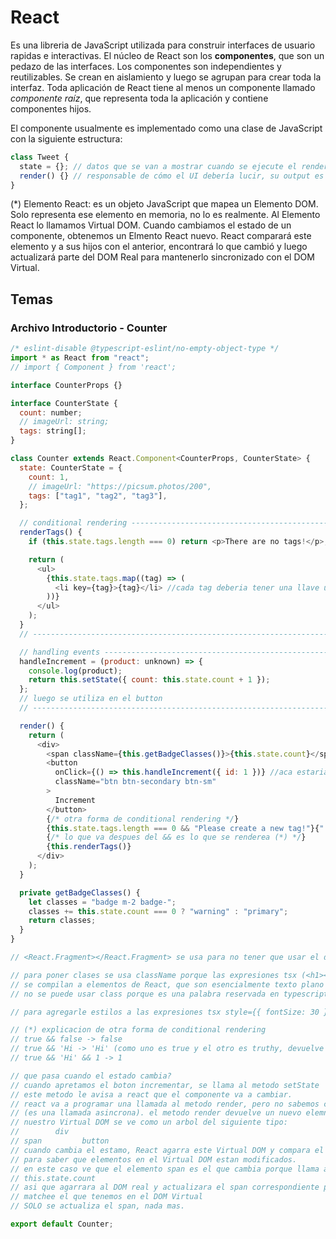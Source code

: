 # React

Es una libreria de JavaScript utilizada para construir interfaces de usuario rapidas e interactivas. El núcleo de React son los **componentes**, que son un pedazo de las interfaces. Los componentes son independientes y reutilizables. Se crean en aislamiento y luego se agrupan para crear toda la interfaz. Toda aplicación de React tiene al menos un componente llamado _componente raíz_, que representa toda la aplicación y contiene componentes hijos.

El componente usualmente es implementado como una clase de JavaScript con la siguiente estructura:

```js
class Tweet {
  state = {}; // datos que se van a mostrar cuando se ejecute el render
  render() {} // responsable de cómo el UI debería lucir, su output es un Elemento React (*)
}
```

(\*) Elemento React: es un objeto JavaScript que mapea un Elemento DOM. Solo representa ese elemento en memoria, no lo es realmente. Al Elemento React lo llamamos Virtual DOM. Cuando cambiamos el estado de un componente, obtenemos un Elmento React nuevo. React comparará este elemento y a sus hijos con el anterior, encontrará lo que cambió y luego actualizará parte del DOM Real para mantenerlo sincronizado con el DOM Virtual.

## Temas

### Archivo Introductorio - Counter

```js
/* eslint-disable @typescript-eslint/no-empty-object-type */
import * as React from "react";
// import { Component } from 'react';

interface CounterProps {}

interface CounterState {
  count: number;
  // imageUrl: string;
  tags: string[];
}

class Counter extends React.Component<CounterProps, CounterState> {
  state: CounterState = {
    count: 1,
    // imageUrl: "https://picsum.photos/200",
    tags: ["tag1", "tag2", "tag3"],
  };

  // conditional rendering --------------------------------------------
  renderTags() {
    if (this.state.tags.length === 0) return <p>There are no tags!</p>;

    return (
      <ul>
        {this.state.tags.map((tag) => (
          <li key={tag}>{tag}</li> //cada tag deberia tener una llave unica para que react sepa que es lo que cambio
        ))}
      </ul>
    );
  }
  // ------------------------------------------------------------------

  // handling events --------------------------------------------------
  handleIncrement = (product: unknown) => {
    console.log(product);
    return this.setState({ count: this.state.count + 1 });
  };
  // luego se utiliza en el button
  // ------------------------------------------------------------------

  render() {
    return (
      <div>
        <span className={this.getBadgeClasses()}>{this.state.count}</span>
        <button
          onClick={() => this.handleIncrement({ id: 1 })} //aca estariamos pasando el producto que estamos renderando actualmente, no se deberia hardcodear el objeto
          className="btn btn-secondary btn-sm"
        >
          Increment
        </button>
        {/* otra forma de conditional rendering */}
        {this.state.tags.length === 0 && "Please create a new tag!"}{" "}
        {/* lo que va despues del && es lo que se renderea (*) */}
        {this.renderTags()}
      </div>
    );
  }

  private getBadgeClasses() {
    let classes = "badge m-2 badge-";
    classes += this.state.count === 0 ? "warning" : "primary";
    return classes;
  }
}

// <React.Fragment></React.Fragment> se usa para no tener que usar el div

// para poner clases se usa className porque las expresiones tsx (<h1></h1> por ejemplo)
// se compilan a elementos de React, que son esencialmente texto plano de typescript
// no se puede usar class porque es una palabra reservada en typescript

// para agregarle estilos a las expresiones tsx style={{ fontSize: 30 }}

// (*) explicacion de otra forma de conditional rendering
// true && false -> false
// true && 'Hi -> 'Hi' (como uno es true y el otro es truthy, devuelve el ultimo elemento)
// true && 'Hi' && 1 -> 1

// que pasa cuando el estado cambia?
// cuando apretamos el boton incrementar, se llama al metodo setState
// este metodo le avisa a react que el componente va a cambiar.
// react va a programar una llamada al metodo render, pero no sabemos cuando
// (es una llamada asincrona). el metodo render devuelve un nuevo elemnto React
// nuestro Virtual DOM se ve como un arbol del siguiente tipo:
//        div
// span         button
// cuando cambia el estamo, React agarra este Virtual DOM y compara el nuevo con el viejo
// para saber que elementos en el Virtual DOM estan modificados.
// en este caso ve que el elemento span es el que cambia porque llama a la propiedad
// this.state.count
// asi que agarrara al DOM real y actualizara el span correspondiente para que
// matchee el que tenemos en el DOM Virtual
// SOLO se actualiza el span, nada mas.

export default Counter;
```
